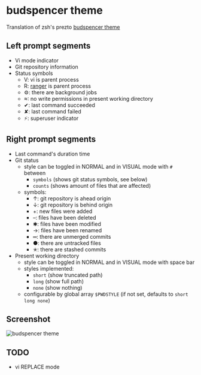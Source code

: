 # budspencer theme

Translation of zsh's prezto [budspencer theme][budspencer]

## Left prompt segments

- Vi mode indicator
- Git repository information
- Status symbols
  * V: vi is parent process
  * R: [ranger][ranger] is parent process
  * ⚙: there are background jobs
  * : no write permissions in present working directory
  * ✔: last command succeeded
  * ✘: last command failed
  * ⚡: superuser indicator

## Right prompt segments

- Last command's duration time
- Git status
  * style can be toggled in NORMAL and in VISUAL mode with `#` between
    - `symbols` (shows git status symbols, see below)
    - `counts` (shows amount of files that are affected)
  * symbols:
    - ↑: git repository is ahead origin
    - ↓: git repository is behind origin
    - +: new files were added
    - –: files have been deleted
    - ✱: files have been modified
    - →: files have been renamed
    - ═: there are unmerged commits
    - ●: there are untracked files
    - ✭: there are stashed commits
- Present working directory
  * style can be toggled in NORMAL and in VISUAL mode with space bar
  * styles implemented:
    - `short` (show truncated path)
    - `long` (show full path)
    - `none` (show nothing)
  * configurable by global array `$PWDSTYLE` (if not set, defaults to `short long none`)

## Screenshot

![budspencer theme][screenshot]

## TODO

- vi REPLACE mode

[budspencer]: https://github.com/tannhuber/prezto
[ranger]: http://ranger.nongnu.org/
[screenshot]: https://raw.githubusercontent.com/tannhuber/prezto/master/screenshots/budspencer.png
